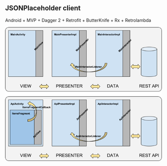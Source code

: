 <h2>JSONPlaceholder client</h2>

Android + MVP + Dagger 2 + Retrofit + ButterKnife + Rx + Retrolambda

![Preview](https://raw.githubusercontent.com/vincenzo-petronio/JSONPlaceholderClient/master/architecture.png)